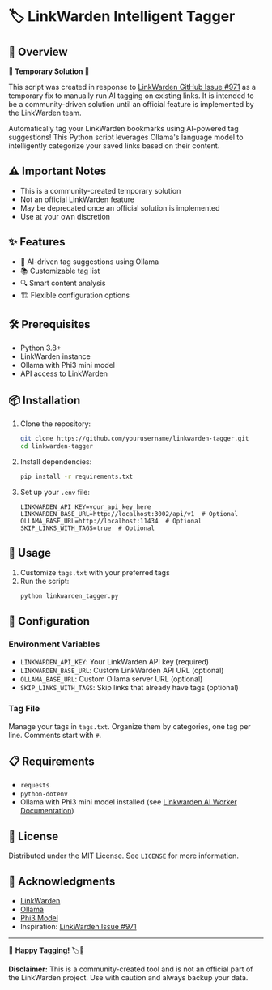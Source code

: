 # 🏷️ LinkWarden Intelligent Tagger

## 📌 Overview

**🚨 Temporary Solution 🚨**

This script was created in response to [LinkWarden GitHub Issue #971](https://github.com/linkwarden/linkwarden/issues/971) as a temporary fix to manually run AI tagging on existing links. It is intended to be a community-driven solution until an official feature is implemented by the LinkWarden team.

Automatically tag your LinkWarden bookmarks using AI-powered tag suggestions! This Python script leverages Ollama's language model to intelligently categorize your saved links based on their content.

## ⚠️ Important Notes

- This is a community-created temporary solution
- Not an official LinkWarden feature
- May be deprecated once an official solution is implemented
- Use at your own discretion

## ✨ Features

- 🤖 AI-driven tag suggestions using Ollama
- 📚 Customizable tag list
- 🔍 Smart content analysis
- 🏗️ Flexible configuration options

## 🛠️ Prerequisites

- Python 3.8+
- LinkWarden instance
- Ollama with Phi3 mini model
- API access to LinkWarden

## 📦 Installation

1. Clone the repository:
   ```bash
   git clone https://github.com/yourusername/linkwarden-tagger.git
   cd linkwarden-tagger
   ```

2. Install dependencies:
   ```bash
   pip install -r requirements.txt
   ```

3. Set up your `.env` file:
   ```
   LINKWARDEN_API_KEY=your_api_key_here
   LINKWARDEN_BASE_URL=http://localhost:3002/api/v1  # Optional
   OLLAMA_BASE_URL=http://localhost:11434  # Optional
   SKIP_LINKS_WITH_TAGS=true  # Optional
   ```

## 🚀 Usage

1. Customize `tags.txt` with your preferred tags
2. Run the script:
   ```bash
   python linkwarden_tagger.py
   ```

## 🔧 Configuration

### Environment Variables
- `LINKWARDEN_API_KEY`: Your LinkWarden API key (required)
- `LINKWARDEN_BASE_URL`: Custom LinkWarden API URL (optional)
- `OLLAMA_BASE_URL`: Custom Ollama server URL (optional)
- `SKIP_LINKS_WITH_TAGS`: Skip links that already have tags (optional)

### Tag File
Manage your tags in `tags.txt`. Organize them by categories, one tag per line. Comments start with `#`.

## 📋 Requirements

- `requests`
- `python-dotenv`
- Ollama with Phi3 mini model installed (see [Linkwarden AI Worker Documentation](https://docs.linkwarden.app/self-hosting/ai-worker))

## 📜 License

Distributed under the MIT License. See `LICENSE` for more information.

## 🙌 Acknowledgments

- [LinkWarden](https://github.com/linkwarden/linkwarden)
- [Ollama](https://ollama.ai)
- [Phi3 Model](https://ollama.ai/library/phi3)
- Inspiration: [LinkWarden Issue #971](https://github.com/linkwarden/linkwarden/issues/971)

---

🌟 **Happy Tagging!** 🏷️🚀

**Disclaimer:** This is a community-created tool and is not an official part of the LinkWarden project. Use with caution and always backup your data.
